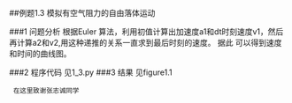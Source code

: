##例题1.3  模拟有空气阻力的自由落体运动

###1 问题分析
     根据Euler 算法，利用初值计算出加速度a1和dt时刻速度v1，然后再计算a2和v2,用这种递推的关系一直求到最后时刻的速度。
     据此 可以得到速度和时间的曲线图。
     
###2 程序代码
      见1_3.py 
###3 结果
     见figure1.1
     
     
     在这里致谢张志诚同学
